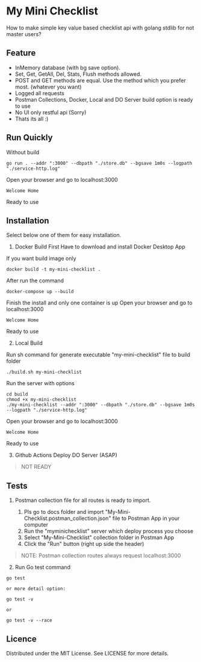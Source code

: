 # My Mini Checklist
How to make simple key value based checklist api with golang stdlib for not master users?

## Feature
- InMemory database (with bg save option).
- Set, Get, GetAll, Del, Stats, Flush methods allowed.
- POST and GET methods are equal. Use the method which you prefer most. (whatever you want)
- Logged all requests
- Postman Collections, Docker, Local and DO Server build option is ready to use
- No UI only restful api (Sorry)
- Thats its all :)

## Run Quickly

Without build

```
go run . --addr ":3000" --dbpath "./store.db" --bgsave 1m0s --logpath "./service-http.log"
```

Open your browser and go to localhost:3000
```
Welcome Home
```

Ready to use

## Installation

Select below one of them for easy installation.

1. Docker Build
First Have to download and install Docker Desktop App

If you want build image only
```
docker build -t my-mini-checklist .
```

After run the command
```
docker-compose up --build
```

Finish the install and only one container is up
Open your browser and go to localhost:3000
```
Welcome Home
```

Ready to use

2. Local Build

Run sh command for generate executable "my-mini-checklist" file to build folder
```
./build.sh my-mini-checklist
```

Run the server with options
```
cd build
chmod +x my-mini-checklist
./my-mini-checklist --addr ":3000" --dbpath "./store.db" --bgsave 1m0s --logpath "./service-http.log"
```

Open your browser and go to localhost:3000
```
Welcome Home
```

Ready to use

3. Github Actions Deploy DO Server (ASAP)

> NOT READY

## Tests

1. Postman collection file for all routes is ready to import. 

    1. Pls go to docs folder and import "My-Mini-Checklist.postman_collection.json" file to Postman App in your computer
    2. Run the "myminichecklist" server which deploy process you choose
    3. Select "My-Mini-Checklist" collection folder in Postman App
    4. Click the "Run" button (right up side the header)

> NOTE: Postman collection routes always request localhost:3000

2. Run Go test command


```
go test 

or more detail option:

go test -v

or 

go test -v --race
```

## Licence
Distributed under the MIT License. See LICENSE for more details.
